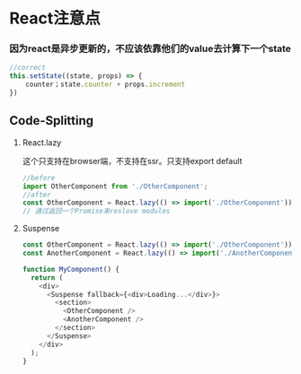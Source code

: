 # React注意点

### 因为react是异步更新的，不应该依靠他们的value去计算下一个state

```javascript
//correct
this.setState((state, props) => {
    counter；state.counter + props.increment
})
```

## Code-Splitting

1. React.lazy

   这个只支持在browser端，不支持在ssr。只支持export default

   ```javascript
   //before
   import OtherComponent from './OtherComponent';
   //after
   const OtherComponent = React.lazy(() => import('./OtherComponent'));
   // 通过返回一个Promise来reslove modules
   ```

2. Suspense

   ```javascript
   const OtherComponent = React.lazy(() => import('./OtherComponent'));
   const AnotherComponent = React.lazy(() => import('./AnotherComponent'));
   
   function MyComponent() {
     return (
       <div>
         <Suspense fallback={<div>Loading...</div>}>
           <section>
             <OtherComponent />
             <AnotherComponent />
           </section>
         </Suspense>
       </div>
     );
   }
   ```

## 